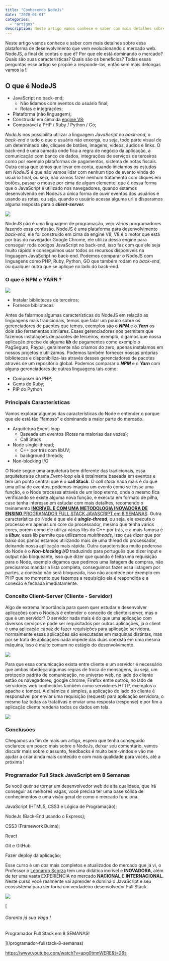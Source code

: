 ```yaml
---
title: "Conhecendo NodeJs"
date: "2020-01-01"
categories: 
  - "artigos"
description: Neste artigo vamos conhece e saber com mais detalhes sobre essa plataforma de desenvolvimento que vem evolucionando o mercado web. NodeJS, a final de contas o que é? Por que ele está dominando o mercado? Quais são suas características? Quais são os benefícios? Todas essas perguntas esse artigo se propõe a responde-las, então sem mais delongas vamos la !!
---
```


Neste artigo vamos conhece e saber com mais detalhes sobre essa plataforma de desenvolvimento que vem evolucionando o mercado web. NodeJS, a final de contas o que é? Por que ele está dominando o mercado? Quais são suas características? Quais são os benefícios? Todas essas perguntas esse artigo se propõe a responde-las, então sem mais delongas vamos la !!

## O que é NodeJS

- JavaScript no back-end;
    - Não lidamos com eventos do usuário final;
    - Rotas e integrações;
- Plataforma (não linguagem);
- Construída em cima da [engine V8](https://v8.dev/);
- Comparável a PHP / Ruby / Python / Go;

_NodeJs_ nos possibilita utilizar a linguagem _JavaScript_ no _back-end_, o _back-end_ é tudo o que o usuário não enxerga, ou seja, todo parte visual de um determinado site, cliques de botões, imagens, vídeos, áudios e links. O back-end é uma camada onde fica a regra de negócio da aplicação, a comunicação com banco de dados, integrações de serviços de terceiros como por exemplo plataformas de pagamentos, sistema de notas fiscais. Outra coisa que temos que levar em conta, quando iniciamos os estudos em _NodeJS_ é que não vamos lidar com nenhum tipo de evento vinda do usuário final, ou seja, não vamos fazer nenhum tratamento com cliques em botões, passar o mouse por cima de algum elemento, que é dessa forma que o JavaScript é utilizado nos navegadores, quando estamos desenvolvendo em NodeJs a única forma de ouvir eventos dos usuários é usando as rotas, ou seja, quando o usuário acessa alguma url e disparamos alguma resposta para o _**client-server.**_

![](/uploads/2019/12/O-que-é-NodeJS-1024x427.jpg)

NodeJS não é uma linguagem de programação, vejo vários programadores fazendo essa confusão. NodeJS é uma plataforma para desenvolvimento _back-end_, ele foi construído em cima da engine V8, V8 é o motor que está por trás do navegador Google Chrome, ele utiliza dessa engine para conseguir roda códigos JavaScript no back-end, isso faz com que ele seja muito rápido e conseguimos usar todos os recursos disponíveis na linguagem JavaScript no back-end. Podemos comparar o NodeJS com linguagens como PHP, Ruby, Python, GO que também rodam no _back-end_, ou qualquer outra que se aplique no lado do back-end.

### O que é NPM e YARN ?

![](/uploads/2019/12/detective-1424831_640-297x300.png)

- Instalar bibliotecas de terceiros;
- Fornece bibliotecas

Antes de falarmos algumas características do NodeJS em relação as linguagens mais tradicionais, temos que falar um pouco sobre os gerenciadores de pacotes que temos, exemplos são o **_NPM_** e o **_Yarn_** os dois são ferramentas similares. Esses gerenciadores nos permitem que fazemos instalações de pacotes de terceiros, exemplo, digamos que nossa aplicação precise de alguma **_lib_** de pagamentos como exemplo o PagSeguro, Paypal, geralmente não criamos do zero, apenas instalamos em nossos projetos e utilizamos. Podemos também fornecer nossas próprias bibliotecas e disponibiliza-las através desses gerenciadores de pacotes através de um repositório global. Podemos comparar o **_NPM_** e o **_Yarn_** com alguns gerenciadores de outras linguagens tais como:

- Composer do PHP;
- Gems do Ruby;
- PIP do Python

### Principais Características

Vamos explorar algumas das características do Node e entender o porque que ele está tão “famoso” e dominando a maior parte do mercado.

- Arquitetura Event-loop
    - Baseada em eventos (Rotas na maiorias das vezes);
    - Call Stack
- Node single-thread;
    - C++ por trás com libUV;
    - background threads;
- Non-blocking I/O

O Node segue uma arquitetura bem diferente das tradicionais, essa arquitetura se chama _Event-loop_ ela é totalmente baseada em eventos e tem um ponto central que é o **call Stack**. _O call stack_ nada mais é do que uma pilha de eventos, podemos imagina um evento como se fosse uma função, e o Node processa através de um loop eterno, onde o mesmo fica verificando se existe alguma nova função, e executa em formato de pilha, caso tenha interesse em estudar com mais detalhes, recomendo o treinamento [**INCRÍVEL E COM UMA METODOLOGIA INOVADORA DE ENSINO** PROGRANADOR FULL STACK JAVASCRIPT em 8 SEMANAS](http://bit.ly/tipscode-curso-programador-full-stack-javascript). Outra característica do Node é que ele é **_single-thread_**, ou seja, ele executa o processo em apenas um core do processador, mesmo que tenha vários cores, porém como ele utiliza várias libs do C++ por trás, e a mais famosa é a **_libuv_**, essa lib permite que utilizamos _multitheads_, isso que dizer que por baixo dos panos estamos utilizando mais de uma thread do processador, deixando nossa aplicação mais rápida. Outra característica muito poderosa do Node é o **_Non-blocking I/O_** traduzindo para português que dizer input e output não bloqueante, isso que dizer que quando é feita uma requisição para o Node, exemplo digamos que pedimos uma listagem de compras, não precisamos mandar a lista completa, conseguimos fazer essa listagem por partes, a conexão não será bloqueada, isso não acontece por exemplo em PHP que no momento que fazemos a requisição ela é respondida e a conexão é fechada imediatamente.

### Conceito Client-Server (Cliente - Servidor)

Algo de extrema importância para quem quer estudar e desenvolver aplicações com o NodeJs é entender o conceito de cliente-server, mas o que é um servidor? O servidor nada mais é do que uma aplicação com diversos serviços e pode ser requisitados por outras aplicações, já o client é uma aplicação capaz de fazer requisições para aplicação servidora, normalmente essas aplicações são executadas em maquinas distintas, mas por se trata de aplicações nada impede das duas coexista em uma mesma máquina, isso é muito comum no estágio do desenvolvimento.

![](/uploads/2019/12/client-server-1024x487.jpg)

Para que essa comunicação exista entre cliente e um servidor é necessário que ambas obedeça algumas regras de troca de mensagens, ou seja, um protocolo padrão de comunicação, no universo web, no lado do cliente estão os navegadores, google chrome, Firefox entre outros, no lado de servidores web conhecidos também como servidores HTTP, exemplos o apache e tomcat. A dinâmica é simples, a aplicação do lado do cliente é responsável por enviar uma requisição (request) para aplicação servidora, o mesmo faz todas as tratativas e enviar uma resposta (response) e por fim a aplicação cliente renderia todos os dados em tela.

![](/uploads/2019/12/Comunicação-entre-client-e-server-1024x427.jpg)

### Conclusões

Chegamos ao fim de mais um artigo, espero que tenha conseguido esclarece um pouco mais sobre o NodeJs, deixar seu comentário, vamos discutir mais sobre o assunto, feedbacks é muito bem-vindos e vão me ajudar a criar ainda mais conteúdo e com mais qualidade para vocês, até a próxima !

### Programador Full Stack JavaScript em 8 Semanas

Se você quer se tornar um desenvolvedor web de alta qualidade, que irá conseguir as melhores vagas, você precisa ter uma base sólida de conhecimentos e uma visão geral de como o mercado funciona.

JavaScript (HTML5, CSS3 e Lógica de Programação);

NodeJs (Back-End usando o Express);

CSS3 (Framework Bulma);

React

Git e GitHub.

Fazer deploy da aplicação;

Esse curso é um dos mais completos e atualizados do mercado que já vi, o Professor o [Leonardo Scorza](https://www.linkedin.com/in/leonardo-scorza-7aba352b) tem uma didática incrível e **INOVADORA**, além de ter uma vasta EXPERIÊNCIA no mercado **NACIONAL** E **INTERNACIONAL.** Neste curso você realmente vai aprender e domina o JavaScript e seu ecossistema para ser torna um verdadeiro desenvolvedor Full Stack.

![](/uploads/2020/01/banner-de-chamada-para-dentro-dos-artigos-1024x304.jpg)

[

###### Garanta já sua Vaga !

Programador Full Stack em 8 SEMANAS!



](/programador-fullstack-8-semanas)

https://www.youtube.com/watch?v=apg0tmnWERE&t=26s
